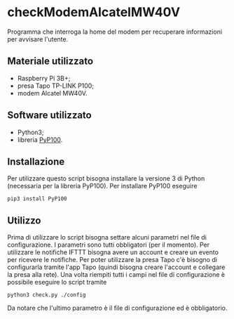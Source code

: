 # checkModemAlcatelMW40V
 Programma che interroga la home del modem per recuperare informazioni per avvisare l'utente.

## Materiale utilizzato
 - Raspberry Pi 3B+;
 - presa Tapo TP-LINK P100;
 - modem Alcatel MW40V.

## Software utilizzato
 - Python3;
 - libreria [PyP100](https://github.com/fishbigger/TapoP100).

## Installazione
Per utilizzare questo script bisogna installare la versione 3 di Python (necessaria per la libreria PyP100).
Per installare PyP100 eseguire
```
pip3 install PyP100
```

## Utilizzo
Prima di utilizzare lo script bisogna settare alcuni parametri nel file di configurazione. I parametri sono tutti obbligatori (per il momento). Per utilizzare le notifiche IFTTT bisogna avere un account e creare un evento per ricevere le notifiche. Per poter utilizzare la presa Tapo c'è bisogno di configurarla tramite l'app Tapo (quindi bisogna creare l'account e collegare la presa alla rete).
Una volta riempiti tutti i campi nel file di configurazione è possibile eseguire lo script tramite
```
python3 check.py ./config
```
Da notare che l'ultimo parametro è il file di configurazione ed è obbligatorio.
